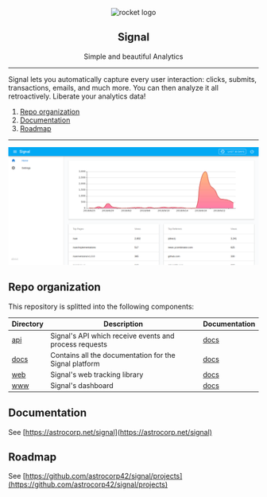 <p align="center">
  <img alt="rocket logo" src="https://astrocorp.net/imgs/landing/signal_380x380.png" height="180" />
  <h2 align="center">Signal</h2>
  <p align="center">Simple and beautiful Analytics</p>
</p>

---

Signal lets you automatically capture every user interaction: clicks, submits, transactions, emails, and much more. You can then analyze it all retroactively. Liberate your analytics data!

1. [Repo organization](#repo-organization)
2. [Documentation](#documentation)
3. [Roadmap](#roadmap)

---

![Screenshot](docs/pages/imgs/screenshot.png)


## Repo organization

This repository is splitted into the following components:

| Directory |  Description | Documentation |
| --------- | ------------ | ------------- |
| [api](api) | Signal's API which receive events and process requests | [docs](https://astrocorp.net/signal/api) |
| [docs](docs) | Contains all the documentation for the Signal platform | [docs](https://astrocorp.net/signal) |
| [web](web) | Signal's web tracking library | [docs](https://astrocorp.net/signal/web) |
| [www](www) | Signal's dashboard | [docs](https://astrocorp.net/signal/www) |


## Documentation

See [https://astrocorp.net/signal](https://astrocorp.net/signal)


## Roadmap

See [https://github.com/astrocorp42/signal/projects](https://github.com/astrocorp42/signal/projects)
